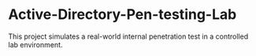 # Active-Directory-Pen-testing-Lab
This project simulates a real-world internal penetration test in a controlled lab environment. 
